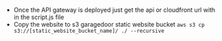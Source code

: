 - Once the API gateway is deployed just get the api or cloudfront url with in the script.js file
- Copy the website to s3 garagedoor static website bucket 
```aws s3 cp s3://[static_website_bucket_name]/ ./ --recursive```